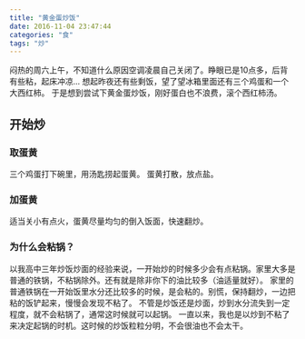 ```yaml
---
title: "黄金蛋炒饭"
date: 2016-11-04 23:47:44
categories: "食"
tags: "炒"
---
```

闷热的周六上午，不知道什么原因空调凌晨自己关闭了。睁眼已是10点多，后背有些粘，起床冲凉…
想起昨夜还有些剩饭，望了望冰箱里面还有三个鸡蛋和一个大西红柿。
于是想到尝试下黄金蛋炒饭，刚好蛋白也不浪费，滚个西红柿汤。

## 开始炒
<!--more-->
### 取蛋黄

三个鸡蛋打下碗里，用汤匙捞起蛋黄。
蛋黄打散，放点盐。

### 加蛋黄

适当关小有点火，蛋黄尽量均匀的倒入饭面，快速翻炒。

### 为什么会粘锅？

以我高中三年炒饭炒面的经验来说，一开始炒的时候多少会有点粘锅。家里大多是普通的铁锅，不粘锅除外。还有就是除非你下的油比较多（油适量就好）。
家里的普通铁锅在一开始饭里水分还比较多的时候，是会粘的。别慌，保持翻炒，一边把粘的饭铲起来，慢慢会发现不粘了。
不管是炒饭还是炒面，炒到水分流失到一定程度，就不会粘锅了，通常这时候就可以起锅。
一直以来，我也是以炒到不粘了来决定起锅的时机。这时候的炒饭粒粒分明，不会很油也不会太干。
